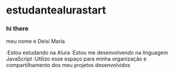 # estudantealurastart
### hi there 
meu nome e Deisi Maria

:Estou estudando na Alura
:Estou me desenvolvendo na linguagem JavaScript
:Utilizo esse espaço para minha organização e compartilhamento dos meu projetos desenvolvidos
